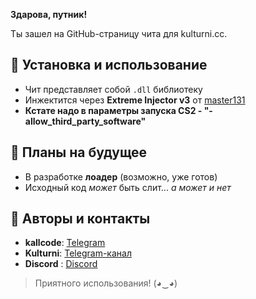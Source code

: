 **Здарова, путник!**  

Ты зашел на GitHub-страницу чита для kulturni.cc.  

## 🔧 Установка и использование
- Чит представляет собой `.dll` библиотеку  
- Инжектится через **Extreme Injector v3** от [master131](https://github.com/master131/ExtremeInjector)
- **Кстате надо в параметры запуска CS2 - "-allow_third_party_software"** 

## 🚀 Планы на будущее
- В разработке **лоадер** (возможно, уже готов)  
- Исходный код *может* быть слит... *а может и нет*  

## 👥 Авторы и контакты
- **kallcode**: [Telegram](https://t.me/KallAdapter)  
- **Kulturni**: [Telegram-канал](https://t.me/kulturnihouse)
- **Discord** : [Discord](https://discord.gg/Cd3tsr5A)

> Приятного использования! (◕‿◕)  
